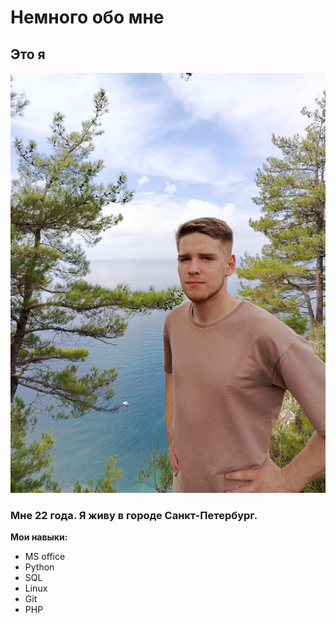 # Немного обо мне
## Это я
![](photo_2024-09-04_10-34-28.jpg)

### Мне 22 года. Я живу в городе Санкт-Петербург.

**Мои навыки:**
- MS office
- Python
- SQL
- Linux
- Git
- PHP